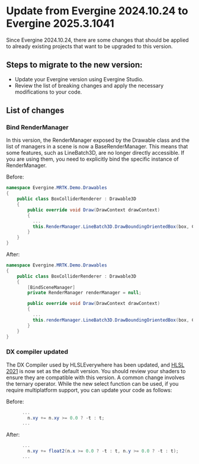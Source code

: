 # Update from Evergine 2024.10.24 to Evergine 2025.3.1041

Since Evergine 2024.10.24, there are some changes that should be applied to already existing projects that want to be upgraded to this version. 

## Steps to migrate to the new version:
- Update your Evergine version using Evergine Studio.
- Review the list of breaking changes and apply the necessary modifications to your code.

## List of changes

### Bind RenderManager
In this version, the RenderManager exposed by the Drawable class and the list of managers in a scene is now a BaseRenderManager. This means that some features, such as LineBatch3D, are no longer directly accessible. If you are using them, you need to explicitly bind the specific instance of RenderManager.

Before:
```csharp
namespace Evergine.MRTK.Demo.Drawables
{
    public class BoxColliderRenderer : Drawable3D
    {
        public override void Draw(DrawContext drawContext)
        {
          ...
          this.RenderManager.LineBatch3D.DrawBoundingOrientedBox(box, Color.White);
        }
    }
}
```

After: 
```csharp
namespace Evergine.MRTK.Demo.Drawables
{
    public class BoxColliderRenderer : Drawable3D
    {
        [BindSceneManager]
        private RenderManager renderManager = null;

        public override void Draw(DrawContext drawContext)
        {
          ...
          this.renderManager.LineBatch3D.DrawBoundingOrientedBox(box, Color.White);
        }
    }
}
```

### DX compiler updated
The DX Compiler used by HLSLEverywhere has been updated, and [HLSL 2021](https://devblogs.microsoft.com/directx/announcing-hlsl-2021/) is now set as the default version. You should review your shaders to ensure they are compatible with this version.
A common change involves the ternary operator. While the new select function can be used, if you require multiplatform support, you can update your code as follows:

Before:
```csharp
      ...
	    n.xy += n.xy >= 0.0 ? -t : t;
      ...
```

After: 
```csharp
      ...
	    n.xy += float2(n.x >= 0.0 ? -t : t, n.y >= 0.0 ? -t : t);
      ...
```
